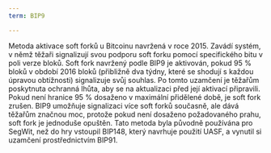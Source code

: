 ```yaml
---
term: BIP9

---
```

Metoda aktivace soft forků u Bitcoinu navržená v roce 2015. Zavádí systém, v němž těžaři signalizují svou podporu soft forku pomocí specifického bitu v poli verze bloků. Soft fork navržený podle BIP9 je aktivován, pokud 95 % bloků v období 2016 bloků (přibližně dva týdny, které se shodují s každou úpravou obtížnosti) signalizuje svůj souhlas. Po tomto uzamčení je těžařům poskytnuta ochranná lhůta, aby se na aktualizaci před její aktivací připravili. Pokud není hranice 95 % dosaženo v maximální přidělené době, je soft fork zrušen. BIP9 umožňuje signalizaci více soft forků současně, ale dává těžařům značnou moc, protože pokud není dosaženo požadovaného prahu, soft fork je jednoduše opuštěn. Tato metoda byla původně používána pro SegWit, než do hry vstoupil BIP148, který navrhuje použití UASF, a vynutil si uzamčení prostřednictvím BIP91.